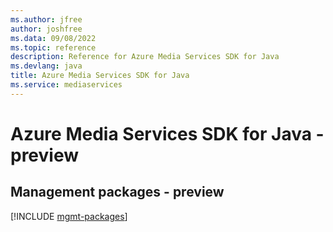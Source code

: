 ```yaml
---
ms.author: jfree
author: joshfree
ms.data: 09/08/2022
ms.topic: reference
description: Reference for Azure Media Services SDK for Java
ms.devlang: java
title: Azure Media Services SDK for Java
ms.service: mediaservices
---
```

# Azure Media Services SDK for Java - preview

## Management packages - preview
[!INCLUDE [mgmt-packages](media-services-mgmt-index.md)]